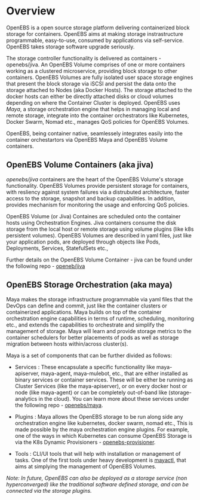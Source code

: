 # Overview

OpenEBS is a open source storage platform delivering containerized block storage for containers. OpenEBS aims at making storage instrastructure programmable, easy-to-use, consumed by applications via self-service. OpenEBS takes storage software upgrade seriously.

The storage controller functionality is delivered as containers - openebs/jiva. An OpenEBS Volume comprises of one or more containers working as a clustered microservice, providing block storage to other containers. OpenEBS Volumes are fully isolated user space storage engines that present the block storage via iSCSI and persist the data onto the storage attached to Nodes (aka Docker Hosts). The storage attached to the docker hosts can either be directly attached disks or cloud volumes depending on where the Container Cluster is deployed. OpenEBS uses *Maya*, a storage orchestration engine that helps in managing local and remote storage, integrate into the container orchestrators like Kubernetes, Docker Swarm, Nomad etc., manages QoS policies for OpenEBS Volumes.

OpenEBS, being container native, seamlessely integrates easily into the container orchestartors via OpenEBS Maya and OpenEBS Volume containers. 

## OpenEBS Volume Containers (aka jiva)

*openebs/jiva* containers are the heart of the OpenEBS Volume's storage functionality. OpenEBS Volumes provide persistent storage for containers, with resliency against system failures via a distrubuted architecture, faster access to the storage, snapshot and backup capabilities. In addition, provides mechanism for monitoring the usage and enforcing QoS policies. 

OpenEBS Volume (or Jiva) Containes are scheduled onto the container hosts using Orchestration Engines. Jiva containers consume the disk storage from the local host or remote storage using volume plugins (like k8s persistent volumes). OpenEBS Volumes are described in yaml files, just like your application pods, are deployed through objects like Pods, Deployments, Services, StatefulSets etc., 

Further details on the OpenEBS Volume Container - jiva can be found under the following repo - [openeb/jiva](https://github.com/openebs/jiva)

## OpenEBS Storage Orchestration (aka maya)

Maya makes the storage infrastructure programmable via yaml files that the DevOps can define and commit, just like the container clusters or containerized applications. Maya builds on top of the container orchestration engine capabilities in terms of runtime, scheduling, monitoring etc., and extends the capabilities to orchestrate and simplify the management of storage. Maya will learn and provide storage metrics to the container schedulers for better placements of pods as well as storage migration between hosts within/across cluster(s).

Maya is a set of components that can be further divided as follows:
- Services : These encapsulate a specific functionality like maya-apiserver, maya-agent, maya-mulebot, etc., that are either installed as binary services or container services. These will be either be running as Cluster Services (like the maya-apiserver), or on every docker host or node (like maya-agent) or can be completely out-of-band like (storage-analytics in the cloud). You can learn more about these services under the following repo - [openebs/maya](https://github.com/openebs/maya).

- Plugins : Maya allows the OpenEBS storage to be run along side any orchestration engine like kubernetes, docker swarm, nomad etc., This is made possible by the maya orchestration engine plugins. For example, one of the ways in which Kubernetes can consume OpenEBS Storage is via the K8s Dynamic Provisioners - [openebs-provisioner](https://github.com/openebs/external-storage/tree/master/openebs). 

- Tools : CLI/UI tools that will help with installation or management of tasks. One of the first tools under heavy development is [mayactl](https://github.com/openebs/maya/tree/master/cmd/mayactl), that aims at simplying the management of OpenEBS Volumes. 


*Note: In future, OpenEBS can also be deployed as a storage service (non hyperconverged) like the traditional software defined storage, and can be connected via the storage plugins.*
